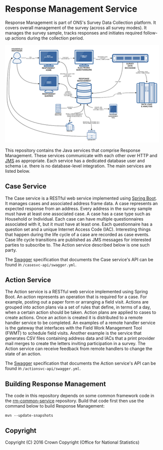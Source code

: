 # Response Management Service
Response Management is part of ONS's Survey Data Collection platform. It covers overall management of the survey (across all survey modes). It manages the survey sample, tracks responses and initiates required follow-up actions during the collection period.

![The ONS Survey Data Collection platform](/images/sdc_platform.png?raw=true)

This repository contains the Java services that comprise Response Management. These services communicate with each other over HTTP and [JMS](https://en.wikipedia.org/wiki/Java_Message_Service) as appropriate. Each service has a dedicated database user and schema i.e. there is no database-level integration. The main services are listed below.

## Case Service
The Case service is a RESTful web service implemented using [Spring Boot](http://projects.spring.io/spring-boot/). It manages cases and associated address frame data. A case represents an expected response from an address. Every address in the survey sample must have at least one associated case. A case has a case type such as Household or Individual. Each case can have multiple questionnaires associated with it, but it must have at least one. Each questionnaire has a question set and a unique Internet Access Code (IAC). Interesting things that happen during the life cycle of a case are recorded as case events. Case life cycle transitions are published as JMS messages for interested parties to subscribe to. The Action service described below is one such party.

The [Swagger](http://swagger.io/) specification that documents the Case service's API can be found in `/casesvc-api/swagger.yml`.

## Action Service
The Action service is a RESTful web service implemented using Spring Boot. An action represents an operation that is required for a case. For example, posting out a paper form or arranging a field visit. Actions are grouped into action plans via a set of rules that define, in terms of a day, when a certain action should be taken. Action plans are applied to cases to create actions. Once an action is created it is distributed to a remote handler service to be completed. An examples of a remote handler service is the gateway that interfaces with the Field Work Management Tool (FWMT) to schedule field visits. Another example is the service that generates CSV files containing address data and IACs that a print provider mail merges to create the letters inviting participation in a survey. The Action service can receive feedback from remote handlers to change the state of an action.

The [Swagger](http://swagger.io/) specification that documents the Action service's API can be found in `/actionsvc-api/swagger.yml`.

## Building Response Management
The code in this repository depends on some common framework code in the [rm-common-service](https://github.com/ONSdigital/rm-common-service) repository. Build that code first then use the command below to build Response Management:

```
mvn --update-snapshots
```

## Copyright
Copyright (C) 2016 Crown Copyright (Office for National Statistics)
